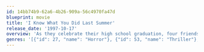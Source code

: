 ```yaml
---
id: 14bb74b9-62a6-4b26-909a-56c4970fa47d
blueprint: movie
title: 'I Know What You Did Last Summer'
release_date: '1997-10-17'
overview: 'As they celebrate their high school graduation, four friends are involved in a hit-and-run accident when their car hits and apparently kills a pedestrian on an isolated roadway. They dispose of the body and vow to keep the incident a secret, a year later somebody starts sending them letters bearing the warning "I Know What You Did Last Summer."'
genres: '[{"id": 27, "name": "Horror"}, {"id": 53, "name": "Thriller"}, {"id": 9648, "name": "Mystery"}]'
---
```

